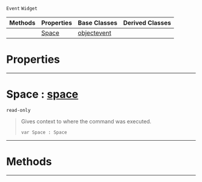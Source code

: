  `Event` `Widget`



|Methods|Properties|Base Classes|Derived Classes|
|---|---|---|---|
| |[ Space](https://github.com/ArendDanielek/ZeroDocsTest/blob/master/code_reference/class_reference/commandevent.markdown#space-zero-engine-docume)|[objectevent](https://github.com/ArendDanielek/ZeroDocsTest/blob/master/code_reference/class_reference/objectevent.markdown)| |


 #  Properties


---  
 #  Space : [space](https://github.com/ArendDanielek/ZeroDocsTest/blob/master/code_reference/class_reference/space.markdown)

 `read-only`

> Gives context to where the command was executed.
> ``` lang=cpp, name=Zilch
> var Space : Space


---  
 #  Methods


---  
 
  
  
  
  
  
  
  

 